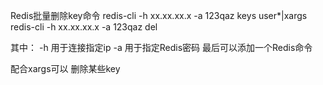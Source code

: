 Redis批量删除key命令
redis-cli -h xx.xx.xx.x -a 123qaz keys user*|xargs redis-cli -h xx.xx.xx.x -a 123qaz del

其中：
-h 用于连接指定ip 
-a 用于指定Redis密码
最后可以添加一个Redis命令

配合xargs可以 删除某些key
